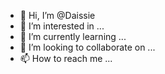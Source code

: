 - 👋 Hi, I’m @Daissie
- 👀 I’m interested in ...
- 🌱 I’m currently learning ...
- 💞️ I’m looking to collaborate on ...
- 📫 How to reach me ...

<!---
Daissie/Daissie is a ✨ special ✨ repository because its `README.md` (this file) appears on your GitHub profile.
You can click the Preview link to take a look at your changes.
--->
